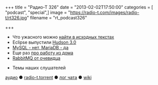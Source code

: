 +++
title = "Радио-Т 326"
date = "2013-02-02T17:50:00"
categories = [ "podcast", "special",]
image = "https://radio-t.com/images/radio-t/rt326.jpg"
filename = "rt_podcast326"

+++

* Что ужасного можно [найти в исходных текстах](http://gizmodo.com/5980842/there-is-blatant-racist-and-sexist-language-in-github-code)
* Eclipse выпустили [Hudson 3.0](http://eclipse.org/org/press-release/20130123_hudson3.php)
* [MySQL - нет, MariaDB - да](http://www.zdnet.com/oracle-who-fedora-and-opensuse-will-replace-mysql-with-mariadb-7000010640/)
* Еще раз [про работу из дома](http://blog.stackoverflow.com/2013/02/why-we-still-believe-in-working-remotely/)
* [RabbitMQ от очевидца](http://blog.craftforge.net/messaging-with-rabbitmq/)
- Темы наших слушателей

[аудио](http://cdn.radio-t.com/rt_podcast326.mp3) ● [radio-t.torrent](http://cdn.radio-t.com/torrents/rt_podcast326.mp3.torrent) ● [лог чата](http://chat.radio-t.com/logs/radio-t-326.html) ● [wiki](http://wiki.radio-t.com/%D0%92%D1%8B%D0%BF%D1%83%D1%81%D0%BA_326)<audio src="http://cdn.radio-t.com/rt_podcast326.mp3" preload="none"></audio>